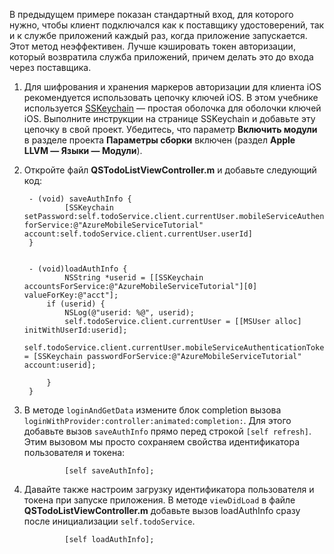 
В предыдущем примере показан стандартный вход, для которого нужно, чтобы клиент подключался как к поставщику удостоверений, так и к службе приложений каждый раз, когда приложение запускается. Этот метод неэффективен. Лучше кэшировать токен авторизации, который возвратила служба приложений, причем делать это до входа через поставщика.

1. Для шифрования и хранения маркеров авторизации для клиента iOS рекомендуется использовать цепочку ключей iOS. В этом учебнике используется [SSKeychain](https://github.com/soffes/sskeychain) — простая оболочка для оболочки ключей iOS. Выполните инструкции на странице SSKeychain и добавьте эту цепочку в свой проект. Убедитесь, что параметр **Включить модули** в разделе проекта **Параметры сборки** включен (раздел **Apple LLVM — Языки — Модули**).

2. Откройте файл **QSTodoListViewController.m** и добавьте следующий код:


		- (void) saveAuthInfo {
				[SSKeychain setPassword:self.todoService.client.currentUser.mobileServiceAuthenticationToken forService:@"AzureMobileServiceTutorial" account:self.todoService.client.currentUser.userId]
		}


		- (void)loadAuthInfo {
				NSString *userid = [[SSKeychain accountsForService:@"AzureMobileServiceTutorial"][0] valueForKey:@"acct"];
		    if (userid) {
		        NSLog(@"userid: %@", userid);
		        self.todoService.client.currentUser = [[MSUser alloc] initWithUserId:userid];
		         self.todoService.client.currentUser.mobileServiceAuthenticationToken = [SSKeychain passwordForService:@"AzureMobileServiceTutorial" account:userid];

		    }
		}

3. В методе `loginAndGetData` измените блок completion вызова `loginWithProvider:controller:animated:completion:`. Для этого добавьте вызов `saveAuthInfo` прямо перед строкой `[self refresh]`. Этим вызовом мы просто сохраняем свойства идентификатора пользователя и токена:

				[self saveAuthInfo];

4. Давайте также настроим загрузку идентификатора пользователя и токена при запуске приложения. В методе `viewDidLoad` в файле **QSTodoListViewController.m** добавьте вызов loadAuthInfo сразу после инициализации `self.todoService`.

				[self loadAuthInfo];

<!---HONumber=July15_HO3-->